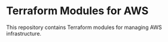 # Terraform Modules for AWS

This repository contains Terraform modules for managing AWS infrastructure.
